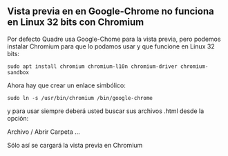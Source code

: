 ## Vista previa en en Google-Chrome no funciona en Linux 32 bits con Chromium
Por defecto Quadre usa Google-Chome para la vista previa, pero podemos instalar Chromium para que lo podamos usar y que funcione en Linux 32 bits:

    sudo apt install chromium chromium-l10n chromium-driver chromium-sandbox

Ahora hay que crear un enlace simbólico:

    sudo ln -s /usr/bin/chromium /bin/google-chrome

y para usar siempre deberá usted buscar sus archivos .html desde la opción:


Archivo / Abrir Carpeta ...

Sólo así se cargará la vista previa en Chromium




